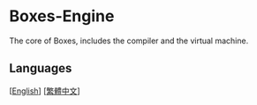 # Boxes-Engine
The core of Boxes, includes the compiler and the virtual machine.

## Languages

[[English](./Documents/en-US/Main.md)] [[繁體中文](./Documents/zh-TW/Main.md)]

